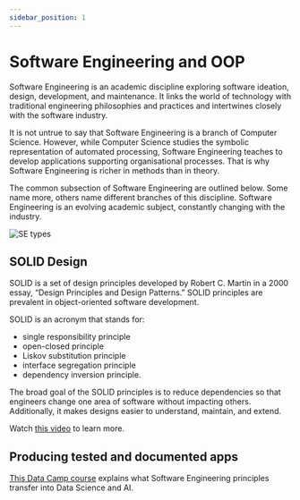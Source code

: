 ```yaml
---
sidebar_position: 1
---
```


# Software Engineering and OOP

Software Engineering is an academic discipline exploring software ideation, design, development, and maintenance. It links the world of technology with traditional engineering philosophies and practices and intertwines closely with the software industry.

It is not untrue to say that Software Engineering is a branch of Computer Science. However, while Computer Science studies the symbolic representation of automated processing, Software Engineering teaches to develop applications supporting organisational processes. That is why Software Engineering is richer in methods than in theory.

The common subsection of Software Engineering are outlined below. Some name more, others name different branches of this discipline. Software Engineering is an evolving academic subject, constantly changing with the industry.

<img
    src="/img/se-types.svg"
    alt="SE types"
/>

## SOLID Design

SOLID is a set of design principles developed by Robert C. Martin in a 2000 essay, “Design Principles and Design Patterns.”  SOLID principles are prevalent in object-oriented software development.

SOLID is an acronym that stands for:

- single responsibility principle
- open-closed principle
- Liskov substitution principle
- interface segregation principle
- dependency inversion principle.

The broad goal of the SOLID principles is to reduce dependencies so that engineers change one area of software without impacting others. Additionally, it makes designs easier to understand, maintain, and extend.

Watch [this video](https://www.youtube.com/watch?v=pTB30aXS77U&t=1s) to learn more.

## Producing tested and documented apps

[This Data Camp course](https://app.datacamp.com/learn/courses/software-engineering-for-data-scientists-in-python) explains what Software Engineering principles transfer into Data Science and AI.

